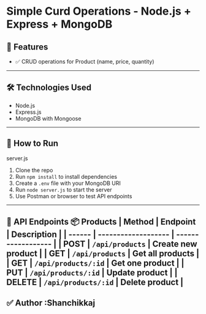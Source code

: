 # Simple Curd Operations - Node.js + Express + MongoDB

## 📌 Features
- ✅ CRUD operations for Product (name, price, quantity)
---
## 🛠️ Technologies Used
- Node.js
- Express.js
- MongoDB with Mongoose
---

## 🚀 How to Run

 server.js 
1. Clone the repo  
2. Run `npm install` to install dependencies  
3. Create a `.env` file with your MongoDB URI  
4. Run `node server.js` to start the server  
5. Use Postman or browser to test API endpoints   
---
**📮 API Endpoints**
**📦 Products**
| Method | Endpoint            | Description        |
| ------ | ------------------- | ------------------ |
| POST   | `/api/products`     | Create new product |
| GET    | `/api/products`     | Get all products   |
| GET    | `/api/products/:id` | Get one product    |
| PUT    | `/api/products/:id` | Update product     |
| DELETE | `/api/products/:id` | Delete product     |
---
**✅ Author**
:Shanchikkaj
---


